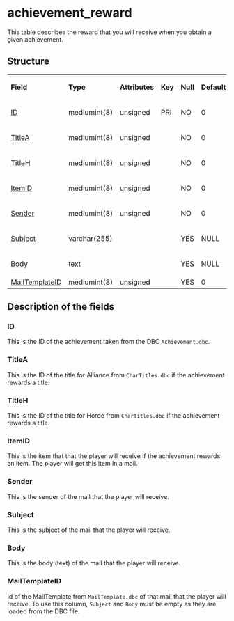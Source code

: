 # achievement\_reward

This table describes the reward that you will receive when you obtain a given achievement.

## Structure

<table>
<colgroup>
<col width="14%" />
<col width="14%" />
<col width="14%" />
<col width="14%" />
<col width="14%" />
<col width="14%" />
<col width="14%" />
</colgroup>
<tbody>
<tr>
<td><p><strong>Field</strong></p></td>
<td><p><strong>Type</strong></p></td>
<td><p><strong>Attributes</strong></p></td>
<td><p><strong>Key</strong></p></td>
<td><p><strong>Null</strong></p></td>
<td><p><strong>Default</strong></p></td>
<td><p><strong>Extra</strong></p></td>
</tr>
<tr>
<td><p><a href="#id">ID</a></p></td>
<td><p>mediumint(8)</p></td>
<td><p>unsigned</p></td>
<td><p>PRI</p></td>
<td><p>NO</p></td>
<td><p>0</p></td>
<td><p> </p></td>
</tr>
<tr>
<td><p><a href="#titlea">TitleA</a></p></td>
<td><p>mediumint(8)</p></td>
<td><p>unsigned</p></td>
<td><p> </p></td>
<td><p>NO</p></td>
<td><p>0</p></td>
<td><p> </p></td>
</tr>
<tr>
<td><p><a href="#titleh">TitleH</a></p></td>
<td><p>mediumint(8)</p></td>
<td><p>unsigned</p></td>
<td><p> </p></td>
<td><p>NO</p></td>
<td><p>0</p></td>
<td><p> </p></td>
</tr>
<tr>
<td><p><a href="#itemid">ItemID</a></p></td>
<td><p>mediumint(8)</p></td>
<td><p>unsigned</p></td>
<td><p> </p></td>
<td><p>NO</p></td>
<td><p>0</p></td>
<td><p> </p></td>
</tr>
<tr>
<td><p><a href="#sender">Sender</a></p></td>
<td><p>mediumint(8)</p></td>
<td><p>unsigned</p></td>
<td><p> </p></td>
<td><p>NO</p></td>
<td><p>0</p></td>
<td><p> </p></td>
</tr>
<tr>
<td><p><a href="#subject">Subject</a></p></td>
<td><p>varchar(255)</p></td>
<td><p> </p></td>
<td><p> </p></td>
<td><p>YES</p></td>
<td><p>NULL</p></td>
<td><p> </p></td>
</tr>
<tr>
<td><p><a href="#body">Body</a></p></td>
<td><p>text</p></td>
<td><p> </p></td>
<td><p> </p></td>
<td><p>YES</p></td>
<td><p>NULL</p></td>
<td><p> </p></td>
</tr>
<tr>
<td><a href="#mailtemplateid">MailTemplateID</a></td>
<td>mediumint(8)</td>
<td>unsigned</td>
<td> </td>
<td>YES</td>
<td>0</td>
<td> </td>
</tr>
</tbody>
</table>

## Description of the fields

### ID

This is the ID of the achievement taken from the DBC `Achievement.dbc`.

### TitleA

This is the ID of the title for Alliance from `CharTitles.dbc` if the achievement rewards a title.

### TitleH

This is the ID of the title for Horde from `CharTitles.dbc` if the achievement rewards a title.

### ItemID

This is the item that that the player will receive if the achievement rewards an item. The player will get this item in a mail.

### Sender

This is the sender of the mail that the player will receive.

### Subject

This is the subject of the mail that the player will receive.

### Body

This is the body (text) of the mail that the player will receive.

### MailTemplateID

Id of the MailTemplate from `MailTemplate.dbc` of that mail that the player will receive. To use this column, `Subject` and `Body` must be empty as they are loaded from the DBC file.
